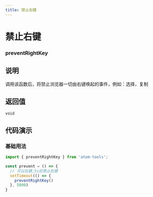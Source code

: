 ```yaml
---
title: 禁止右键
---
```


# 禁止右键

### preventRightKey

## 说明
调用该函数后，将禁止浏览器一切由右键唤起的事件，例如：选择，复制



## 返回值

`void`

## 代码演示

### 基础用法

```ts
import { preventRightKey } from 'atom-tools';

const prevent = () => {
  // 可以右键,5s后禁止右键
  setTimeout(() => {
    preventRightKey()
  }, 5000)
}

```


    
